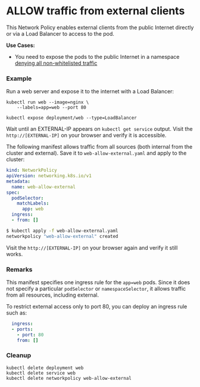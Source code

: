 # ALLOW traffic from external clients

This Network Policy enables external clients from the public Internet directly
or via a Load Balancer to access to the pod.

**Use Cases:**
- You need to expose the pods to the public Internet in a namespace [denying all
  non-whitelisted
  traffic](03-deny-all-non-whitelisted-traffic-in-the-namespace.md)

### Example

Run a web server and expose it to the internet with a Load Balancer:

    kubectl run web --image=nginx \
        --labels=app=web --port 80
    
    kubectl expose deployment/web --type=LoadBalancer

Wait until an EXTERNAL-IP appears on `kubectl get service` output. Visit the
`http://[EXTERNAL-IP]` on your browser and verify it is accessible.


The following manifest allows traffic from all sources (both internal from the
cluster and external). Save it to `web-allow-external.yaml` and apply to the
cluster:

```yaml
kind: NetworkPolicy
apiVersion: networking.k8s.io/v1
metadata:
  name: web-allow-external
spec:
  podSelector:
    matchLabels:
      app: web
  ingress:
  - from: []
```

```sh
$ kubectl apply -f web-allow-external.yaml
networkpolicy "web-allow-external" created
```

Visit the `http://[EXTERNAL-IP]` on your browser again and verify it still
works.

### Remarks

This manifest specifies one ingress rule for the `app=web` pods. Since it does
not specify a particular `podSelector` or `namespaceSelector`, it allows traffic
from all resources, including external.

To restrict external access only to port 80, you can deploy an ingress rule
such as:

```yaml
  ingress:
  - ports:
    - port: 80
    from: []
```

### Cleanup

    kubectl delete deployment web
    kubectl delete service web
    kubectl delete networkpolicy web-allow-external
